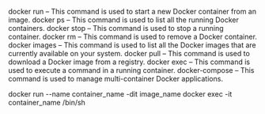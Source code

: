 docker run – This command is used to start a new Docker container from an image.
docker ps – This command is used to list all the running Docker containers.
docker stop – This command is used to stop a running container.
docker rm – This command is used to remove a Docker container.
docker images – This command is used to list all the Docker images that are currently available on your system.
docker pull – This command is used to download a Docker image from a registry.
docker exec – This command is used to execute a command in a running container.
docker-compose – This command is used to manage multi-container Docker applications.

docker run --name container_name -dit image_name
docker exec -it container_name /bin/sh